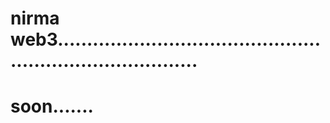 # nirma web3.............................................................................
# soon.......
